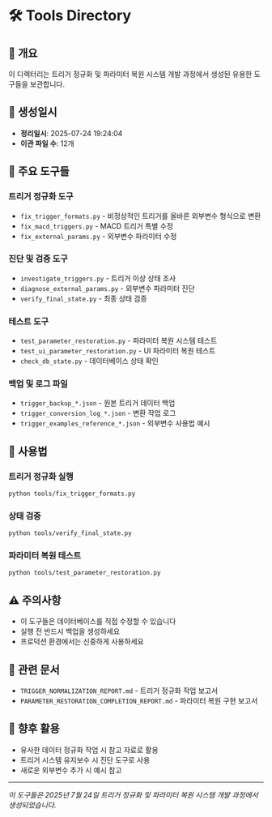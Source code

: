 # 🛠️ Tools Directory

## 📁 개요
이 디렉터리는 트리거 정규화 및 파라미터 복원 시스템 개발 과정에서 생성된 유용한 도구들을 보관합니다.

## 📅 생성일시
- **정리일시**: 2025-07-24 19:24:04
- **이관 파일 수**: 12개

## 🔧 주요 도구들

### 트리거 정규화 도구
- `fix_trigger_formats.py` - 비정상적인 트리거를 올바른 외부변수 형식으로 변환
- `fix_macd_triggers.py` - MACD 트리거 특별 수정
- `fix_external_params.py` - 외부변수 파라미터 수정

### 진단 및 검증 도구  
- `investigate_triggers.py` - 트리거 이상 상태 조사
- `diagnose_external_params.py` - 외부변수 파라미터 진단
- `verify_final_state.py` - 최종 상태 검증

### 테스트 도구
- `test_parameter_restoration.py` - 파라미터 복원 시스템 테스트
- `test_ui_parameter_restoration.py` - UI 파라미터 복원 테스트
- `check_db_state.py` - 데이터베이스 상태 확인

### 백업 및 로그 파일
- `trigger_backup_*.json` - 원본 트리거 데이터 백업
- `trigger_conversion_log_*.json` - 변환 작업 로그
- `trigger_examples_reference_*.json` - 외부변수 사용법 예시

## 🚀 사용법

### 트리거 정규화 실행
```bash
python tools/fix_trigger_formats.py
```

### 상태 검증
```bash
python tools/verify_final_state.py
```

### 파라미터 복원 테스트
```bash
python tools/test_parameter_restoration.py
```

## ⚠️ 주의사항
- 이 도구들은 데이터베이스를 직접 수정할 수 있습니다
- 실행 전 반드시 백업을 생성하세요
- 프로덕션 환경에서는 신중하게 사용하세요

## 📝 관련 문서
- `TRIGGER_NORMALIZATION_REPORT.md` - 트리거 정규화 작업 보고서
- `PARAMETER_RESTORATION_COMPLETION_REPORT.md` - 파라미터 복원 구현 보고서

## 🎯 향후 활용
- 유사한 데이터 정규화 작업 시 참고 자료로 활용
- 트리거 시스템 유지보수 시 진단 도구로 사용
- 새로운 외부변수 추가 시 예시 참고

---
*이 도구들은 2025년 7월 24일 트리거 정규화 및 파라미터 복원 시스템 개발 과정에서 생성되었습니다.*
